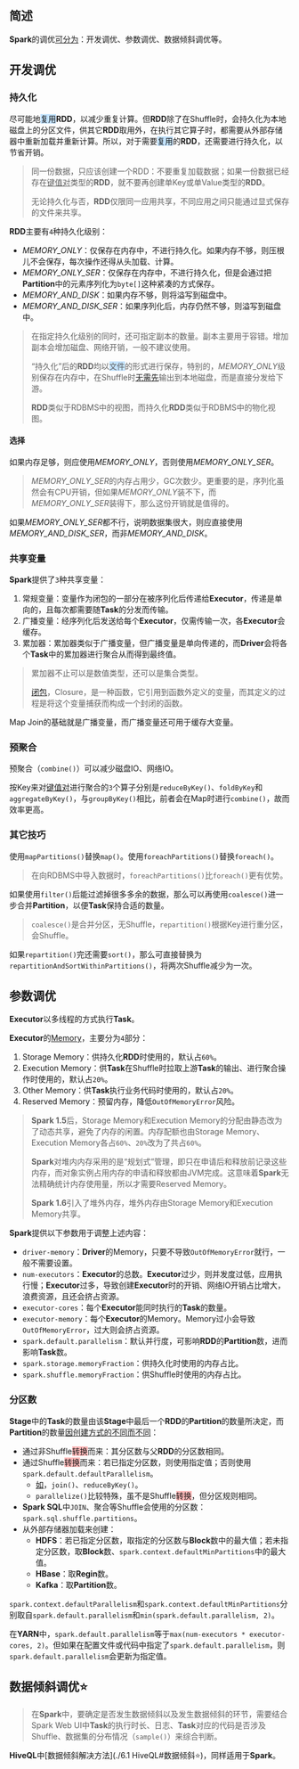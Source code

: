 ## 简述

**Spark**的调优[可分为](https://tech.meituan.com/2016/04/29/spark-tuning-basic.html)：开发调优、参数调优、数据倾斜调优等。



## 开发调优

### 持久化

尽可能地<span style=background:#c2e2ff>复用</span>**RDD**，以减少重复计算。但**RDD**除了在Shuffle时，会持久化为本地磁盘上的分区文件，供其它**RDD**取用外，在执行其它算子时，都需要从外部存储器中重新加载并重新计算。所以，对于需要<span style=background:#c2e2ff>复用</span>的**RDD**，还需要进行持久化，以节省开销。

> 同一份数据，只应该创建一个RDD：不要重复加载数据；如果一份数据已经存在<u>键值对</u>类型的**RDD**，就不要再创建单Key或单Value类型的**RDD**。
>
> 无论持久化与否，**RDD**仅限同一应用共享，不同应用之间只能通过显式保存的文件来共享。

**RDD**主要有`4`种持久化级别：

- *MEMORY_ONLY*：仅保存在内存中，不进行持久化。如果内存不够，则压根儿不会保存，每次操作还得从头加载、计算。
- *MEMORY_ONLY_SER*：仅保存在内存中，不进行持久化，但是会通过把**Partition**中的元素序列化为`byte[]`这种紧凑的方式保存。
- *MEMORY_AND_DISK*：如果内存不够，则将溢写到磁盘中。
- *MEMORY_AND_DISK_SER*：如果序列化后，内存仍然不够，则溢写到磁盘中。

> 在指定持久化级别的同时，还可指定副本的数量。副本主要用于容错。增加副本会增加磁盘、网络开销，一般不建议使用。
>
> “持久化”后的**RDD**均以<span style=background:#c2e2ff>文件</span>的形式进行保存，特别的，*MEMORY_ONLY*级别保存在内存中，在Shuffle时[无需先](https://andr-robot.github.io/Spark-Shuffle/#23-shuffle-write)输出到本地磁盘，而是直接分发给下游。
>
> **RDD**类似于RDBMS中的视图，而持久化**RDD**类似于RDBMS中的物化视图。

#### 选择

如果内存足够，则应使用*MEMORY_ONLY*，否则使用*MEMORY_ONLY_SER*。

> *MEMORY_ONLY_SER*的内存占用少，GC次数少。更重要的是，序列化虽然会有CPU开销，但如果*MEMORY_ONLY*装不下，而*MEMORY_ONLY_SER*装得下，那么这份开销就是值得的。

如果*MEMORY_ONLY_SER*都不行，说明数据集很大，则应直接使用*MEMORY_AND_DISK_SER*，而非*MEMORY_AND_DISK*。

### 共享变量

**Spark**提供了`3`种共享变量：

1. 常规变量：变量作为闭包的一部分在被序列化后传递给**Executor**，传递是单向的，且每次都需要随**Task**的分发而传输。
2. 广播变量：经序列化后发送给每个**Executor**，仅需传输一次，各**Executor**会缓存。
3. 累加器：累加器类似于广播变量，但广播变量是单向传递的，而**Driver**会将各个**Task**中的累加器进行聚合从而得到最终值。

> 累加器不止可以是数值类型，还可以是集合类型。
>
> [闭包](https://www.runoob.com/scala/scala-closures.html)，Closure，是一种函数，它引用到函数外定义的变量，而其定义的过程是将这个变量捕获而构成一个封闭的函数。

Map Join的基础就是广播变量，而广播变量还可用于缓存大变量。

### 预聚合

预聚合（`combine()`）可以减少磁盘IO、网络IO。

按Key来对<u>键值对</u>进行聚合的`3`个算子分别是`reduceByKey()`、`foldByKey`和`aggregateByKey()`，与`groupByKey()`相比，前者会在Map时进行`combine()`，故而效率更高。

### 其它技巧

使用`mapPartitions()`替换`map()`。使用`foreachPartitions()`替换`foreach()`。

> 在向RDBMS中导入数据时，`foreachPartitions()`比`foreach()`更有优势。

如果使用`filter()`后能过滤掉很多多余的数据，那么可以再使用`coalesce()`进一步合并**Partition**，以便**Task**保持合适的数量。

> `coalesce()`是合并分区，无Shuffle，`repartition()`根据Key进行重分区，会Shuffle。

如果`repartition()`完还需要`sort()`，那么可直接替换为`repartitionAndSortWithinPartitions()`，将两次Shuffle减少为一次。



## 参数调优

**Executor**以多线程的方式执行**Task**。

**Executor**的[Memory](https://blog.csdn.net/pre_tender/article/details/101517789)，主要分为`4`部分：

1. Storage Memory：供持久化**RDD**时使用的，默认占`60%`。
2. Execution Memory：供**Task**在Shuffle时拉取上游**Task**的输出、进行聚合操作时使用的，默认占`20%`。
3. Other Memory：供**Task**执行业务代码时使用的，默认占`20%`。
4. Reserved Memory：预留内存，降低`OutOfMemoryError`风险。

> **Spark 1.5**后，Storage Memory和Execution Memory的分配由静态改为了动态共享，避免了内存的闲置。内存配额也由Storage Memory、Execution Memory各占`60%`、`20%`改为了共占`60%`。
>
> **Spark**对堆内内存采用的是“规划式”管理，即只在申请后和释放前记录这些内存，而对象实例占用内存的申请和释放都由JVM完成。这意味着**Spark**无法精确统计内存使用量，所以才需要Reserved Memory。
>
> **Spark 1.6**引入了堆外内存，堆外内存由Storage Memory和Execution Memory共享。

**Spark**提供以下参数用于调整上述内容：

- `driver-memory`：**Driver**的Memory，只要不导致`OutOfMemoryError`就行，一般不需要设置。
- `num-executors`：**Executor**的总数。**Executor**过少，则并发度过低，应用执行慢；**Executor**过多，导致创建**Executor**时的开销、网络IO开销占比增大，浪费资源，且还会挤占资源。
- `executor-cores`：每个**Executor**能同时执行的**Task**的数量。
- `executor-memory`：每个**Executor**的Memory。Memory过小会导致`OutOfMemoryError`，过大则会挤占资源。
- `spark.default.parallelism`：默认并行度，可影响**RDD**的**Partition**数，进而影响**Task**数。
- `spark.storage.memoryFraction`：供持久化时使用的内存占比。
- `spark.shuffle.memoryFraction`：供Shuffle时使用的内存占比。

### 分区数

**Stage**中的**Task**的数量由该**Stage**中最后一个**RDD**的**Partition**的数量所决定，而**Partition**的数量[因创建方式的不同而不同](https://www.jianshu.com/p/4b7d07e754fa)：

- 通过非Shuffle<span style=background:#ffb8b8>转换</span>而来：其分区数与父**RDD**的分区数相同。
- 通过Shuffle<span style=background:#ffb8b8>转换</span>而来：若已指定分区数，则使用指定值；否则使用`spark.default.defaultParallelism`。
  - [如](https://spark.apache.org/docs/latest/configuration.html#execution-behavior)，`join()`、`reduceByKey()`。
  - `parallelize()`比较特殊，虽不是Shuffle<span style=background:#ffb8b8>转换</span>，但分区规则相同。
- **Spark SQL**中`JOIN`、聚合等Shuffle会使用的分区数：`spark.sql.shuffle.partitions`。
- 从外部存储器加载来创建：
  - **HDFS**：若已指定分区数，取指定的分区数与**Block**数中的最大值；若未指定分区数，取**Block**数、`spark.context.defaultMinPartitions`中的最大值。
  - **HBase**：取**Regin**数。
  - **Kafka**：取**Partition**数。

`spark.context.defaultParallelism`和`spark.context.defaultMinPartitions`分别取自`spark.default.parallelism`和`min(spark.default.parallelism, 2)`。

在**YARN**中，`spark.default.parallelism`等于`max(num-executors * executor-cores, 2)`。但如果在配置文件或代码中指定了`spark.default.parallelism`，则`spark.default.parallelism`会更新为指定值。



## 数据倾斜调优⭐

> 在**Spark**中，要确定是否发生数据倾斜以及发生数据倾斜的环节，需要结合Spark Web UI中**Task**的执行时长、日志、**Task**对应的代码是否涉及Shuffle、数据集的分布情况（`sample()`）来综合判断。

**HiveQL**中[数据倾斜解决方法](./6.1 HiveQL#数据倾斜⭐)，同样适用于**Spark**。

